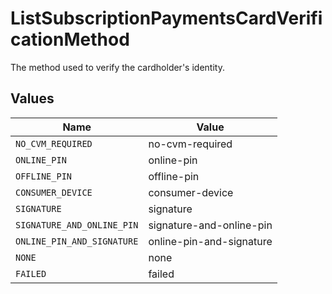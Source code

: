 # ListSubscriptionPaymentsCardVerificationMethod

The method used to verify the cardholder's identity.


## Values

| Name                       | Value                      |
| -------------------------- | -------------------------- |
| `NO_CVM_REQUIRED`          | no-cvm-required            |
| `ONLINE_PIN`               | online-pin                 |
| `OFFLINE_PIN`              | offline-pin                |
| `CONSUMER_DEVICE`          | consumer-device            |
| `SIGNATURE`                | signature                  |
| `SIGNATURE_AND_ONLINE_PIN` | signature-and-online-pin   |
| `ONLINE_PIN_AND_SIGNATURE` | online-pin-and-signature   |
| `NONE`                     | none                       |
| `FAILED`                   | failed                     |